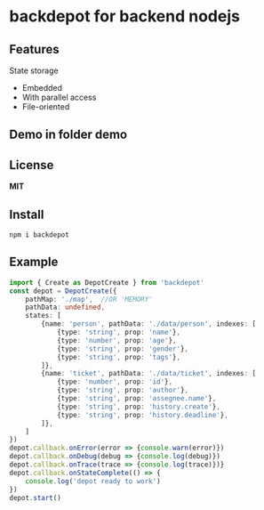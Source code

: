 # backdepot for backend nodejs
## Features
State storage
* Embedded
* With parallel access
* File-oriented
## Demo in folder **demo**
## License
**MIT**
## Install
```
npm i backdepot
```
## Example
```ts
import { Create as DepotCreate } from 'backdepot'
const depot = DepotCreate({
    pathMap: './map',  //OR 'MEMORY'
    pathData: undefined,
    states: [
        {name: 'person', pathData: './data/person', indexes: [
            {type: 'string', prop: 'name'},
            {type: 'number', prop: 'age'},
            {type: 'string', prop: 'gender'},
            {type: 'string', prop: 'tags'},
        ]},
        {name: 'ticket', pathData: './data/ticket', indexes: [
            {type: 'number', prop: 'id'},
            {type: 'string', prop: 'author'},
            {type: 'string', prop: 'assegnee.name'},
            {type: 'string', prop: 'history.create'},
            {type: 'string', prop: 'history.deadline'},
        ]},
    ]
})
depot.callback.onError(error => {console.warn(error)})
depot.callback.onDebug(debug => {console.log(debug)})
depot.callback.onTrace(trace => {console.log(trace)})}
depot.callback.onStateComplete(() => {
    console.log('depot ready to work')
})
depot.start()
```



